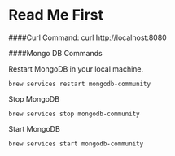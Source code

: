 # Read Me First

####Curl Command:
curl http://localhost:8080

####Mongo DB Commands

Restart MongoDB in your local machine.

```brew services restart mongodb-community```

Stop MongoDB

```brew services stop mongodb-community```


Start MongoDB

```brew services start mongodb-community```

